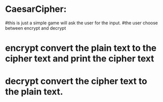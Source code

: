 # CaesarCipher:

#this is just a simple game will ask the user for the input.
#the user choose between encrypt and decrypt
# encrypt convert the plain text to the cipher text and print the cipher text
# decrypt convert the cipher text to the plain text.

